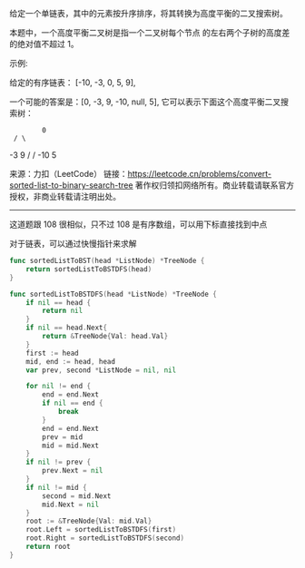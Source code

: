 给定一个单链表，其中的元素按升序排序，将其转换为高度平衡的二叉搜索树。

本题中，一个高度平衡二叉树是指一个二叉树每个节点 的左右两个子树的高度差的绝对值不超过 1。

示例:

给定的有序链表： [-10, -3, 0, 5, 9],

一个可能的答案是：[0, -3, 9, -10, null, 5], 它可以表示下面这个高度平衡二叉搜索树：

    		0
     / \

-3 9
/ /
-10 5

来源：力扣（LeetCode） 链接：<https://leetcode.cn/problems/convert-sorted-list-to-binary-search-tree> 著作权归领扣网络所有。商业转载请联系官方授权，非商业转载请注明出处。

---

这道题跟 108 很相似，只不过 108 是有序数组，可以用下标直接找到中点

对于链表，可以通过快慢指针来求解

```go
func sortedListToBST(head *ListNode) *TreeNode {
    return sortedListToBSTDFS(head)
}

func sortedListToBSTDFS(head *ListNode) *TreeNode {
    if nil == head {
        return nil
    }
    if nil == head.Next{
        return &TreeNode{Val: head.Val}
    }
    first := head
    mid, end := head, head
    var prev, second *ListNode = nil, nil

    for nil != end {
        end = end.Next
        if nil == end {
            break
        }
        end = end.Next
        prev = mid
        mid = mid.Next
    }
    if nil != prev {
        prev.Next = nil
    }
    if nil != mid {
        second = mid.Next
        mid.Next = nil
    }
    root := &TreeNode{Val: mid.Val}
    root.Left = sortedListToBSTDFS(first)
    root.Right = sortedListToBSTDFS(second)
    return root
}
```
